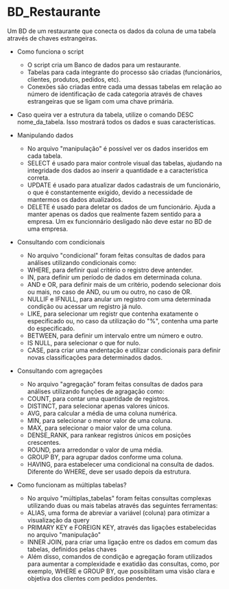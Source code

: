 # BD_Restaurante
Um BD de um restaurante que conecta os dados da coluna de uma tabela através de chaves estrangeiras.

* Como funciona o script
  - O script cria um Banco de dados para um restaurante.
  - Tabelas para cada integrante do processo são criadas (funcionários, clientes, produtos, pedidos, etc).
  - Conexões são criadas entre cada uma dessas tabelas em relação ao número de identificação de cada categoria através de chaves estrangeiras que se ligam com uma chave primária.

* Caso queira ver a estrutura da tabela, utilize o comando DESC nome_da_tabela. Isso mostrará todos os dados e suas características.

* Manipulando dados
  - No arquivo "manipulação" é possível ver os dados inseridos em cada tabela.
  - SELECT é usado para maior controle visual das tabelas, ajudando na integridade dos dados ao inserir a quantidade e a característica correta.
  - UPDATE é usado para atualizar dados cadastrais de um funcionário, o que é constantemente exigido, devido a necessidade de mantermos os dados atualizados.
  - DELETE é usado para deletar os dados de um funcionário. Ajuda a manter apenas os dados que realmente fazem sentido para a empresa. Um ex funcionnário desligado não deve estar no BD de uma empresa.

* Consultando com condicionais
  - No arquivo "condicional" foram feitas consultas de dados para análises utilizando condicionais como:
  - WHERE, para definir qual critério o registro deve antender.
  - IN, para definir um período de dados em determinada coluna.
  - AND e OR, para definir mais de um critério, podendo selecionar dois ou mais, no caso de AND, ou um ou outro, no caso de OR.
  - NULLIF e IFNULL, para anular um registro com uma determinada condição ou acessar um registro já nulo.
  - LIKE, para selecionar um registr que contenha exatamente o especificado ou, no caso da utilização do "%", contenha uma parte do especificado.
  - BETWEEN, para definir um intervalo entre um número e outro.
  - IS NULL, para selecionar o que for nulo.
  - CASE, para criar uma endentação e utilizar condicionais para definir novas classificações para determinados dados.
 
* Consultando com agregações
  - No arquivo "agregação" foram feitas consultas de dados para análises utilizando funções de agragação como:
  - COUNT, para contar uma quantidade de registros.
  - DISTINCT, para selecionar apenas valores únicos.
  - AVG, para calcular a média de uma coluna numérica.
  - MIN, para selecionar o menor valor de uma coluna.
  - MAX, para selecionar o maior valor de uma coluna.
  - DENSE_RANK, para rankear registros únicos em posições crescentes.
  - ROUND, para  arredondar o valor de uma média.
  - GROUP BY, para agrupar dados conforme uma coluna.
  - HAVING, para estabelecer uma condicional na consulta de dados. Diferente do WHERE, deve ser usado depois da estrutura.
 
* Como funcionam as múltiplas tabelas?
  - No arquivo "múltiplas_tabelas" foram feitas consultas complexas utilizando duas ou mais tabelas através das seguintes ferramentas:
  - ALIAS, uma forma de abreviar a variável (coluna) para otimizar a visualização da query
  - PRIMARY KEY e FOREIGN KEY, através das ligações estabelecidas no arquivo "manipulação"
  - INNER JOIN, para criar uma ligação entre os dados em comum das tabelas, definidos pelas chaves
  - Além disso, comandos de condição e agregação foram utilizados para aumentar a complexidade e exatidão das consultas, como, por exemplo, WHERE e GROUP BY, que possibilitam uma visão clara e objetiva dos clientes com pedidos pendentes.

